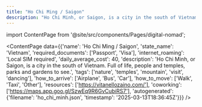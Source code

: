 ```yaml
---
title: "Ho Chi Ming / Saigon"
description: "Ho Chi Minh, or Saigon, is a city in the south of Vietnam. Full of life, people and temples, parks and gardens to see."
---
```

import ContentPage from '@site/src/components/Pages/digital-nomad';

<ContentPage
    data={{'name': 'Ho Chi Ming / Saigon', 'state_name': 'Vietnam', 'required_documents': ['Passport', 'Visa'], 'internet_roaming': 'Local SIM required', 'daily_average_cost': 40, 'description': 'Ho Chi Minh, or Saigon, is a city in the south of Vietnam. Full of life, people and temples, parks and gardens to see.', 'tags': ['nature', 'temples', 'mountain', 'visit', 'dancing'], 'how_to_arrive': ['Airplane', 'Bus', 'Car'], 'how_to_move': ['Walk', 'Taxi', 'Other'], 'resources': ['https://vitanellozaino.com/'], 'coworking': ['https://maps.app.goo.gl/SzwEq9R6GvCubiRS7'], 'autogenerated': {'filename': 'ho_chi_minh.json', 'timestamp': '2025-03-13T18:36:45Z'}}}
/>
